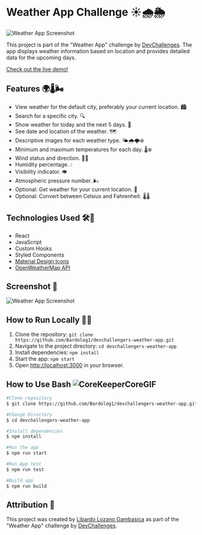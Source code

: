 # Weather App Challenge ☀️🌧️🌦️

![Weather App Screenshot](![image](https://github.com/Bardolog1/devchallengers-weather-app/assets/64260884/bd94bae2-056a-450f-b045-c837b8a7c69f)
)

This project is part of the "Weather App" challenge by [DevChallenges](https://devchallenges.io/challenges/mM1UIenRhK808W8qmLWv). The app displays weather information based on location and provides detailed data for the upcoming days.

[Check out the live demo!](https://weatherchallengeapp.netlify.app/)

## Features 🌍🌡️🌬️

- View weather for the default city, preferably your current location. 🏙️
- Search for a specific city. 🔍
- Show weather for today and the next 5 days. 📅
- See date and location of the weather. 🗺️
- Descriptive images for each weather type. 🌤️🌧️🌩️❄️
- Minimum and maximum temperatures for each day. 🌡️❄️
- Wind status and direction. 💨🧭
- Humidity percentage. 💧
- Visibility indicator. 👁️
- Atmospheric pressure number. 🌬️
- Optional: Get weather for your current location. 📍
- Optional: Convert between Celsius and Fahrenheit. 🌡️🌡️

## Technologies Used 🛠️🚀

- React
- JavaScript
- Custom Hooks
- Styled Components
- [Material Design Icons](https://google.github.io/material-design-icons/)
- [OpenWeatherMap API](https://openweathermap.org/api)

## Screenshot 📸

![Weather App Screenshot](![image](https://github.com/Bardolog1/devchallengers-weather-app/assets/64260884/124ad882-ca0a-42c4-833c-bab71de47b12)
)

## How to Run Locally 🏃‍♂️

1. Clone the repository: `git clone https://github.com/Bardolog1/devchallengers-weather-app.git`
2. Navigate to the project directory: `cd devchallengers-weather-app`
3. Install dependencies: `npm install`
4. Start the app: `npm start`
5. Open [http://localhost:3000](http://localhost:3000) in your browser.
   
## How to Use Bash ![CoreKeeperCoreGIF](https://github.com/Bardolog1/devchallengers-weather-app/assets/64260884/ee71f21e-d8f2-440f-8978-21c7dd467395)

```bash
#Clone repository
$ git clone https://github.com/Bardolog1/devchallengers-weather-app.git

#Change Directory
$ cd devchallengers-weather-app

#Install dependencies
$ npm install

#Run the app
$ npm run start

#Run App test
$ npm run test

#Build app
$ npm run build

```

## Attribution 🙌

This project was created by [Libardo Lozano Gambasica](https://github.com/Bardolog1) as part of the "Weather App" challenge by [DevChallenges](https://devchallenges.io/challenges/mM1UIenRhK808W8qmLWv).
